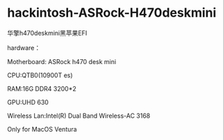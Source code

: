 # hackintosh-ASRock-H470deskmini
华擎h470deskmini黑苹果EFI

hardware：

Motherboard: ASRock h470 desk mini

CPU:QTB0(10900T es)

RAM:16G DDR4 3200*2

GPU:UHD 630

Wireless Lan:Intel(R) Dual Band Wireless-AC 3168 

Only for MacOS Ventura

